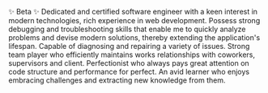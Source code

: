 ✨ Beta ✨
Dedicated and certified software engineer with a keen interest in modern technologies, rich experience in web development.
Possess strong debugging and troubleshooting skills that enable me to quickly analyze problems and devise modern solutions,
thereby extending the application's lifespan. Capable of diagnosing and repairing a variety of issues. Strong team player who
efficiently maintains works relationships with coworkers, supervisors and client. Perfectionist who always pays great attention on
code structure and performance for perfect. An avid learner who enjoys embracing challenges and extracting new knowledge from
them.
